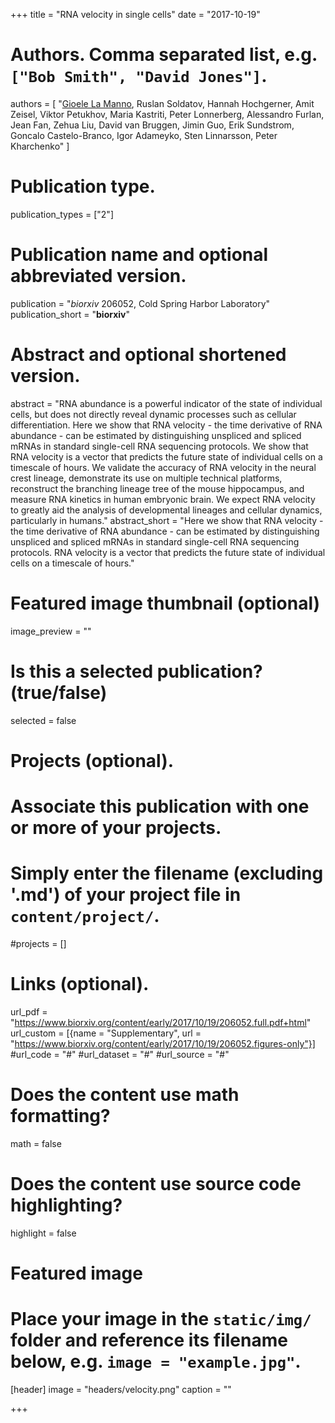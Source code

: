 +++
title = "RNA velocity in single cells"
date = "2017-10-19"

# Authors. Comma separated list, e.g. `["Bob Smith", "David Jones"]`.
authors = [
"<u>Gioele La Manno</u>, Ruslan Soldatov, Hannah Hochgerner, Amit Zeisel, Viktor Petukhov, Maria Kastriti, Peter Lonnerberg, Alessandro Furlan, Jean Fan, Zehua Liu, David van Bruggen, Jimin Guo, Erik Sundstrom, Goncalo Castelo-Branco, Igor Adameyko, Sten Linnarsson, Peter Kharchenko"
]

# Publication type.
publication_types = ["2"]

# Publication name and optional abbreviated version.
publication = "*biorxiv* 206052, Cold Spring Harbor Laboratory"
publication_short = "**biorxiv**"

# Abstract and optional shortened version.
abstract = "RNA abundance is a powerful indicator of the state of individual cells, but does not directly reveal dynamic processes such as cellular differentiation. Here we show that RNA velocity - the time derivative of RNA abundance - can be estimated by distinguishing unspliced and spliced mRNAs in standard single-cell RNA sequencing protocols. We show that RNA velocity is a vector that predicts the future state of individual cells on a timescale of hours. We validate the accuracy of RNA velocity in the neural crest lineage, demonstrate its use on multiple technical platforms, reconstruct the branching lineage tree of the mouse hippocampus, and measure RNA kinetics in human embryonic brain. We expect RNA velocity to greatly aid the analysis of developmental lineages and cellular dynamics, particularly in humans."
abstract_short = "Here we show that RNA velocity - the time derivative of RNA abundance - can be estimated by distinguishing unspliced and spliced mRNAs in standard single-cell RNA sequencing protocols. RNA velocity is a vector that predicts the future state of individual cells on a timescale of hours."

# Featured image thumbnail (optional)
image_preview = ""

# Is this a selected publication? (true/false)
selected = false

# Projects (optional).
#   Associate this publication with one or more of your projects.
#   Simply enter the filename (excluding '.md') of your project file in `content/project/`.
#projects = []

# Links (optional).
url_pdf = "https://www.biorxiv.org/content/early/2017/10/19/206052.full.pdf+html"
url_custom = [{name = "Supplementary", url = "https://www.biorxiv.org/content/early/2017/10/19/206052.figures-only"}]
#url_code = "#"
#url_dataset = "#"
#url_source = "#"


# Does the content use math formatting?
math = false

# Does the content use source code highlighting?
highlight = false

# Featured image
# Place your image in the `static/img/` folder and reference its filename below, e.g. `image = "example.jpg"`.
[header]
image = "headers/velocity.png"
caption = ""

+++
